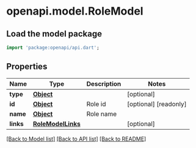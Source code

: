 # openapi.model.RoleModel

## Load the model package
```dart
import 'package:openapi/api.dart';
```

## Properties
Name | Type | Description | Notes
------------ | ------------- | ------------- | -------------
**type** | [**Object**](Object.md) |  | [optional] 
**id** | [**Object**](.md) | Role id | [optional] [readonly] 
**name** | [**Object**](.md) | Role name | 
**links** | [**RoleModelLinks**](RoleModelLinks.md) |  | [optional] 

[[Back to Model list]](../README.md#documentation-for-models) [[Back to API list]](../README.md#documentation-for-api-endpoints) [[Back to README]](../README.md)


